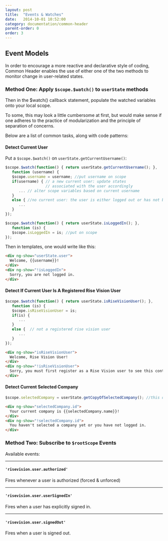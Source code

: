 ```yaml
---
layout: post
title:  "Events & Watches"
date:   2014-10-01 10:52:00
category: documentation/common-header
parent-order: 0
order: 3
---
```



## Event Models

In order to encourage a more reactive and declarative style of coding, Common Header enables the use of either one of the two methods to monitor change in user-related states.

### Method One: Apply ```$scope.$watch()``` to ```userState``` methods

Then in the $watch() callback statement, populate the watched variables onto your local scope.

To some, this may look a little cumbersome at first, but would make sense if one adheres to the practice of modularization and the principle of separation of concerns.

Below are a list of common tasks, along with code patterns:

#### Detect Current User
Put a ```$scope.$watch()``` on ```userState.getCurrentUsername()```:

```js
$scope.$watch(function() { return userState.getCurrentUsername(); },
   function (username) {
   $scope.username = username; //put username on scope
   if(username) { // a new current user: update states
                  // associated with the user accordingly
      ... // alter scope variables based on current username
   }
   else { //no current user: the user is either logged out or has not been populated
      ...
   }
});

$scope.$watch(function() { return userState.isLoggedIn(); },
   function (is) {
   $scope.isLoggedIn = is; //put on scope
});
```
Then in templates, one would write like this:

```html
<div ng-show="userState.user">
  Welcome, {{username}}!
</div>
<div ng-show="!isLoggedIn">
  Sorry, you are not logged in.
</div>
```

#### Detect If Current User Is A Registered Rise Vision User

```js
$scope.$watch(function() { return userState.isRiseVisionUser(); },
   function (is) {
   $scope.isRiseVisionUser = is;
   if(is) {
      ...
   }
   else {  // not a registered rise vision user
      ...
   }
});
```

```html
<div ng-show="isRiseVisionUser">
  Welcome, Rise Vision User!
</div>
<div ng-show="!isRiseVisionUser">
  Sorry, you must first register as a Rise Vision user to see this content.
</div>
```

#### Detect Current Selected Company

```js
$scope.selectedCompany = userState.getCopyOfSelectedCompany(); //this object updates itself when selected company changes
```

```html
<div ng-show="selectedCompany.id">
  Your current company is {{selectedCompany.name}}!
</div>
<div ng-show="!selectedCompany.id">
  You haven't selected a company yet or you have not logged in.
</div>
```

### Method Two: Subscribe to ```$rootScope``` Events

Available events:
***
#### ```'risevision.user.authorized'```

Fires whenever a user is authorized (forced & unforced)

***
#### ```'risevision.user.userSignedIn'```

Fires when a user has explicitly signed in.

***
#### ```'risevision.user.signedOut'```

Fires when a user is signed out.
